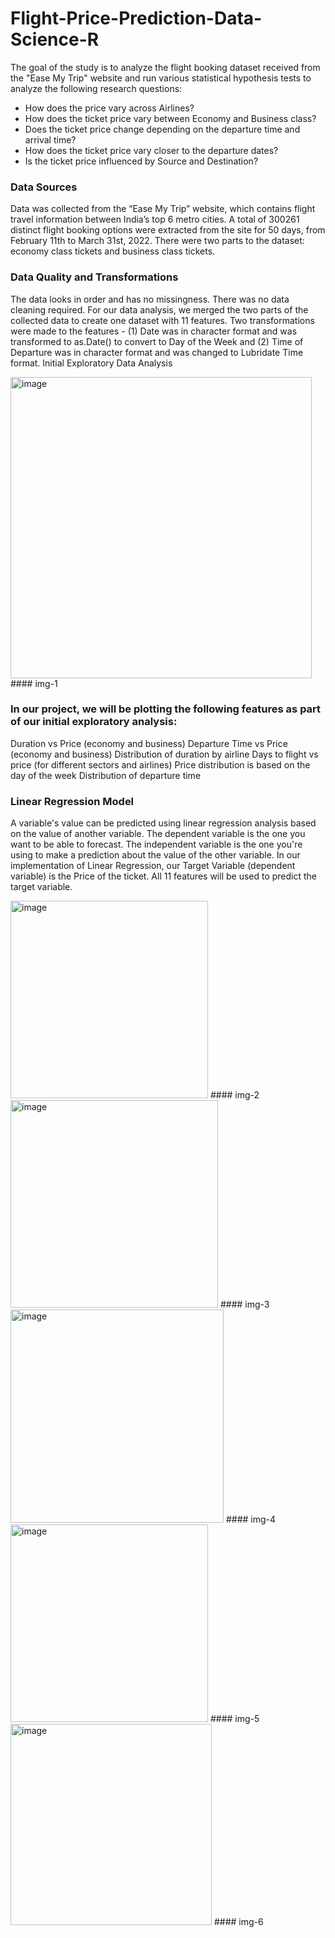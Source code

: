 # Flight-Price-Prediction-Data-Science-R

The goal of the study is to analyze the flight booking dataset received from the "Ease My Trip" website and run various statistical hypothesis tests to analyze the following research questions: 
- How does the price vary across Airlines?
- How does the ticket price vary between Economy and Business class?
- Does the ticket price change depending on the departure time and arrival time?
- How does the ticket price vary closer to the departure dates?
- Is the ticket price influenced by Source and Destination?

### Data Sources
Data was collected from the “Ease My Trip” website, which contains flight travel information between India’s top 6 metro cities.  A total of 300261 distinct flight booking options were extracted from the site for 50 days, from February 11th to March 31st, 2022. There were two parts to the dataset: economy class tickets and business class tickets. 


### Data Quality and Transformations
The data looks in order and has no missingness. There was no data cleaning required. For our data analysis, we merged the two parts of the collected data to create one dataset with 11 features.  Two transformations were made to the features - (1) Date was in character format and was transformed to as.Date() to convert to Day of the Week and (2) Time of Departure was in character format and was changed to Lubridate Time format.
Initial Exploratory Data Analysis


<img width="482" alt="image" src="https://github.com/farhanah09/Flight-Price-Prediction-Data-Science-R/assets/127971208/43dc59aa-83dc-4f34-a268-81ca5a20b680">
#### img-1

### In our project, we will be plotting the following features as part of our initial exploratory analysis:
Duration vs Price (economy and business)
Departure Time vs Price (economy and business)
Distribution of duration by airline 
Days to flight vs price (for different sectors and airlines)
Price distribution is based on the day of the week 
Distribution of departure time 

### Linear Regression Model
A variable's value can be predicted using linear regression analysis based on the value of another variable. The dependent variable is the one you want to be able to forecast. The independent variable is the one you're using to make a prediction about the value of the other variable. In our implementation of Linear Regression, our Target Variable (dependent variable) is the Price of the ticket. All 11 features will be used to predict the target variable.


<img width="316" alt="image" src="https://github.com/farhanah09/Flight-Price-Prediction-Data-Science-R/assets/127971208/31acbeb7-3fe1-49ac-b64f-c4a5ec259007">
#### img-2


<img width="332" alt="image" src="https://github.com/farhanah09/Flight-Price-Prediction-Data-Science-R/assets/127971208/8e942d3f-cc18-4cc4-af84-22cc2f815717">
#### img-3


<img width="341" alt="image" src="https://github.com/farhanah09/Flight-Price-Prediction-Data-Science-R/assets/127971208/8a6bf506-5680-4fcc-9047-baad639be829">
#### img-4


<img width="316" alt="image" src="https://github.com/farhanah09/Flight-Price-Prediction-Data-Science-R/assets/127971208/620f4c7d-8640-489f-8340-739e5434d8db">
#### img-5


<img width="322" alt="image" src="https://github.com/farhanah09/Flight-Price-Prediction-Data-Science-R/assets/127971208/50e78217-851a-4cfc-ab9d-5359f8209615">
#### img-6
